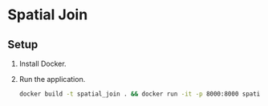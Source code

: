 # Spatial Join

## Setup

1. Install Docker.
1. Run the application.

    ```sh
    docker build -t spatial_join . && docker run -it -p 8000:8000 spatial_join
    ```
